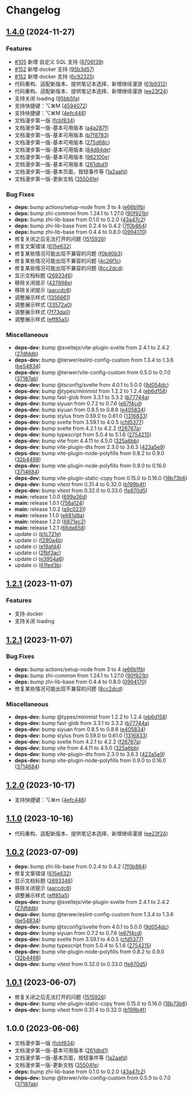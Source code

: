 # Changelog

## [1.4.0](https://github.com/terwer/siyuan-plugin-random-doc/compare/siyuan-plugin-random-doc-v1.3.0...siyuan-plugin-random-doc-v1.4.0) (2024-11-27)


### Features

* [#105](https://github.com/terwer/siyuan-plugin-random-doc/issues/105) 新增 自定义 SQL 支持 ([8706f39](https://github.com/terwer/siyuan-plugin-random-doc/commit/8706f39f8a91d4ad876fa75c92e89db227fd9b15))
* [#152](https://github.com/terwer/siyuan-plugin-random-doc/issues/152) 新增 docker 支持 ([95b3d57](https://github.com/terwer/siyuan-plugin-random-doc/commit/95b3d57150990cddff58843d388901f343d6cda2))
* [#152](https://github.com/terwer/siyuan-plugin-random-doc/issues/152) 新增 docker 支持 ([6c92325](https://github.com/terwer/siyuan-plugin-random-doc/commit/6c92325fb9bac17db86ed7eb980c73fba2dc4f30))
* 代码重构、适配新版本、提供笔记本选择、新增继续漫游 ([61b9312](https://github.com/terwer/siyuan-plugin-random-doc/commit/61b9312a8d235d60e2286b760f0976ac5d0c89b9))
* 代码重构、适配新版本、提供笔记本选择、新增继续漫游 ([ee23f24](https://github.com/terwer/siyuan-plugin-random-doc/commit/ee23f240616ebf5f8574bc14db63366c753ce59c))
* 支持关闭 loading ([95bb5fa](https://github.com/terwer/siyuan-plugin-random-doc/commit/95bb5fa1379cdedcac0a9e70dd6bc966d9d4d745))
* 支持快捷键：⌥⌘M ([4594072](https://github.com/terwer/siyuan-plugin-random-doc/commit/45940728172b8461d286d59a1f52121d521a6469))
* 支持快捷键：⌥⌘M ([4efc446](https://github.com/terwer/siyuan-plugin-random-doc/commit/4efc446edec8f1dcc7abea0ad3ec6f3cafc9826a))
* 文档漫步第一版 ([fcbf834](https://github.com/terwer/siyuan-plugin-random-doc/commit/fcbf834c1bf9183316dfa67748f84eb6fcf92f54))
* 文档漫步第一版-基本可用版本 ([a4a287f](https://github.com/terwer/siyuan-plugin-random-doc/commit/a4a287fdda19ff8aadc9ce03f7eaec639a02c242))
* 文档漫步第一版-基本可用版本 ([b7f8783](https://github.com/terwer/siyuan-plugin-random-doc/commit/b7f87839e9d94e2c92838e01c119602c8cff72f9))
* 文档漫步第一版-基本可用版本 ([275d68c](https://github.com/terwer/siyuan-plugin-random-doc/commit/275d68cbf326e4519f635c0f11c991cf40ee88eb))
* 文档漫步第一版-基本可用版本 ([84d84de](https://github.com/terwer/siyuan-plugin-random-doc/commit/84d84deac47a1071d2126dad1ef2dc558dd7b04d))
* 文档漫步第一版-基本可用版本 ([982100e](https://github.com/terwer/siyuan-plugin-random-doc/commit/982100e31ab5516de173971fd97a9a7f47504729))
* 文档漫步第一版-基本可用版本 ([261dbd1](https://github.com/terwer/siyuan-plugin-random-doc/commit/261dbd1ab599548cb2e345436323bd4b897355c1))
* 文档漫步第一版-基本页面，按钮事件等 ([1a2aafd](https://github.com/terwer/siyuan-plugin-random-doc/commit/1a2aafda47b2d446279275380dc6e8e65186895e))
* 文档漫步第一版-更新文档 ([35504fe](https://github.com/terwer/siyuan-plugin-random-doc/commit/35504feae3c3f66908c8c59305bb03922b10ad1e))


### Bug Fixes

* **deps:** bump actions/setup-node from 3 to 4 ([e66b1fb](https://github.com/terwer/siyuan-plugin-random-doc/commit/e66b1fb67443ea1db65b6a0e0bf0fc746b95c443))
* **deps:** bump zhi-common from 1.24.1 to 1.27.0 ([90f921b](https://github.com/terwer/siyuan-plugin-random-doc/commit/90f921b1e09d4e1d78c12f9e20f2eca9d07e9d79))
* **deps:** bump zhi-lib-base from 0.1.0 to 0.2.0 ([43a47c2](https://github.com/terwer/siyuan-plugin-random-doc/commit/43a47c225c01cd4d25b3d54dadeafa5254e63d43))
* **deps:** bump zhi-lib-base from 0.2.4 to 0.4.2 ([7f0b864](https://github.com/terwer/siyuan-plugin-random-doc/commit/7f0b8642d79888c81e41f7e299c68d3fdb45972a))
* **deps:** bump zhi-lib-base from 0.4.4 to 0.8.0 ([0994170](https://github.com/terwer/siyuan-plugin-random-doc/commit/0994170ce27d8b7202a4f3209fcf74b8d6094422))
* 修复关闭之后无法打开的问题 ([1515926](https://github.com/terwer/siyuan-plugin-random-doc/commit/15159268aa3fbaaf18ffe2dc8a18c37d2b8dba34))
* 修复文案错误 ([615e632](https://github.com/terwer/siyuan-plugin-random-doc/commit/615e63281f167e3c861b8e8f5196d1ddd591d739))
* 修复某些情况可能出现不兼容的问题 ([f0b90b3](https://github.com/terwer/siyuan-plugin-random-doc/commit/f0b90b37abb76c483588a83c1ead149d7f28595a))
* 修复某些情况可能出现不兼容的问题 ([4c26f1c](https://github.com/terwer/siyuan-plugin-random-doc/commit/4c26f1c71d092746b908aa7cb40878bd86efa677))
* 修复某些情况可能出现不兼容的问题 ([8cc2dcd](https://github.com/terwer/siyuan-plugin-random-doc/commit/8cc2dcdaa6489e9c7eda7d774570beed165ddf25))
* 显示文档标题 ([2693346](https://github.com/terwer/siyuan-plugin-random-doc/commit/2693346fd3fe72d8e5be80d3e691fe43a6ac7f8a))
* 移除关闭提示 ([427898e](https://github.com/terwer/siyuan-plugin-random-doc/commit/427898e30400138bee56e26d6bca05c281c941a3))
* 移除关闭提示 ([aaccdc6](https://github.com/terwer/siyuan-plugin-random-doc/commit/aaccdc62c01ecbbd22edb7db1cb4b3cba04e08fd))
* 调整展示样式 ([1356661](https://github.com/terwer/siyuan-plugin-random-doc/commit/13566616488470543ea64218d207e4bcd566f4cf))
* 调整展示样式 ([33572a0](https://github.com/terwer/siyuan-plugin-random-doc/commit/33572a0a1027f0215e378cf4e8932093b9e07637))
* 调整展示样式 ([7f73da0](https://github.com/terwer/siyuan-plugin-random-doc/commit/7f73da0e976ada87b37e31bb931abbc08282d348))
* 调整展示样式 ([eff85a5](https://github.com/terwer/siyuan-plugin-random-doc/commit/eff85a5d128d00d97025e2c0aa964f294b35dc21))


### Miscellaneous

* **deps-dev:** bump @sveltejs/vite-plugin-svelte from 2.4.1 to 2.4.2 ([27dfddb](https://github.com/terwer/siyuan-plugin-random-doc/commit/27dfddbd91247c5e0580a104eb4b646f164ecaf1))
* **deps-dev:** bump @terwer/eslint-config-custom from 1.3.4 to 1.3.6 ([be54834](https://github.com/terwer/siyuan-plugin-random-doc/commit/be548341a99cfb4b6a8fd5e6c0b296b1fec3837f))
* **deps-dev:** bump @terwer/vite-config-custom from 0.5.0 to 0.7.0 ([37187ab](https://github.com/terwer/siyuan-plugin-random-doc/commit/37187ab869f20baa25b69951a2d3e28da05667d4))
* **deps-dev:** bump @tsconfig/svelte from 4.0.1 to 5.0.0 ([9d054dc](https://github.com/terwer/siyuan-plugin-random-doc/commit/9d054dc83c657405815dd43be1f55226754dd8d2))
* **deps-dev:** bump @types/minimist from 1.2.2 to 1.2.4 ([eb6d158](https://github.com/terwer/siyuan-plugin-random-doc/commit/eb6d158c5751b5f5d8f5c444ac9bdda093f654ea))
* **deps-dev:** bump fast-glob from 3.3.1 to 3.3.2 ([b77744a](https://github.com/terwer/siyuan-plugin-random-doc/commit/b77744ac605e60748497fd0b7a8d893ecfab4679))
* **deps-dev:** bump siyuan from 0.7.2 to 0.7.6 ([e67f4cd](https://github.com/terwer/siyuan-plugin-random-doc/commit/e67f4cd06bec5cf809ec6074ba55075e561cdf36))
* **deps-dev:** bump siyuan from 0.8.5 to 0.8.8 ([e405834](https://github.com/terwer/siyuan-plugin-random-doc/commit/e405834fade0e983209659a971102b284ade558c))
* **deps-dev:** bump stylus from 0.59.0 to 0.61.0 ([1316833](https://github.com/terwer/siyuan-plugin-random-doc/commit/1316833b1a36e7224b29af9985f13cc8098d79db))
* **deps-dev:** bump svelte from 3.59.1 to 4.0.5 ([cfd5377](https://github.com/terwer/siyuan-plugin-random-doc/commit/cfd53773cedc15174d07beeb4fc9e3c62f0fc0f1))
* **deps-dev:** bump svelte from 4.2.1 to 4.2.2 ([f26767a](https://github.com/terwer/siyuan-plugin-random-doc/commit/f26767abe491a90e8f59d35ba822d00c6c2d0c9b))
* **deps-dev:** bump typescript from 5.0.4 to 5.1.6 ([2754215](https://github.com/terwer/siyuan-plugin-random-doc/commit/2754215a6a8a7b42143ec1ac1130daed6ff7cfb6))
* **deps-dev:** bump vite from 4.4.11 to 4.5.0 ([325a6bb](https://github.com/terwer/siyuan-plugin-random-doc/commit/325a6bbe6e7d1109a7e1971cf83da2e7271603d6))
* **deps-dev:** bump vite-plugin-dts from 2.3.0 to 3.6.3 ([423a5e9](https://github.com/terwer/siyuan-plugin-random-doc/commit/423a5e97e65b4337f2bd2187c783b62785cc69c2))
* **deps-dev:** bump vite-plugin-node-polyfills from 0.8.2 to 0.9.0 ([32b4498](https://github.com/terwer/siyuan-plugin-random-doc/commit/32b4498621db8c21751f5ab192cebed186b7dc10))
* **deps-dev:** bump vite-plugin-node-polyfills from 0.9.0 to 0.16.0 ([3714684](https://github.com/terwer/siyuan-plugin-random-doc/commit/3714684a19b4475ebe6e22b5e17bb871286b84f8))
* **deps-dev:** bump vite-plugin-static-copy from 0.15.0 to 0.16.0 ([18b73b6](https://github.com/terwer/siyuan-plugin-random-doc/commit/18b73b691ec8bc0a455a2a40538054ac80d4081c))
* **deps-dev:** bump vitest from 0.31.4 to 0.32.0 ([b199b4f](https://github.com/terwer/siyuan-plugin-random-doc/commit/b199b4ffcaebb058661175b55b328021ea0d7f00))
* **deps-dev:** bump vitest from 0.32.0 to 0.33.0 ([fe870d5](https://github.com/terwer/siyuan-plugin-random-doc/commit/fe870d5a2e4d777f33ebb15b358fa4fb355a6a73))
* **main:** release 1.0.0 ([699a36d](https://github.com/terwer/siyuan-plugin-random-doc/commit/699a36db827de972f2f80faf17e39045fc3569e8))
* **main:** release 1.0.1 ([756a124](https://github.com/terwer/siyuan-plugin-random-doc/commit/756a124854f5f58bf4acd62cf1dbedf6c8d0e41a))
* **main:** release 1.0.2 ([a9c0231](https://github.com/terwer/siyuan-plugin-random-doc/commit/a9c0231e3623ace20ef21ff22e8aad8fbbe4e3cc))
* **main:** release 1.1.0 ([e681d8a](https://github.com/terwer/siyuan-plugin-random-doc/commit/e681d8a6d5ab39d93d647df1dc50f92ff19b68fe))
* **main:** release 1.2.0 ([6871ec2](https://github.com/terwer/siyuan-plugin-random-doc/commit/6871ec21c594e835433614710fe10a7448f55a0a))
* **main:** release 1.2.1 ([66da658](https://github.com/terwer/siyuan-plugin-random-doc/commit/66da65814fdd6a015a60ead01d84e793e2d274d1))
* update ci ([b1c721e](https://github.com/terwer/siyuan-plugin-random-doc/commit/b1c721e7dfbbfbcfdbd78c614c9158ca95874fc7))
* update ci ([f290a4b](https://github.com/terwer/siyuan-plugin-random-doc/commit/f290a4b59c435de998d1131d56dbd58aeec87d46))
* update ci ([e19afd4](https://github.com/terwer/siyuan-plugin-random-doc/commit/e19afd48aa05e4d000821047cafc18770fda1841))
* update ci ([2fbf3ac](https://github.com/terwer/siyuan-plugin-random-doc/commit/2fbf3acc960e88b98265d2e575dbc773483edf69))
* update ci ([e3954a6](https://github.com/terwer/siyuan-plugin-random-doc/commit/e3954a6af5c6bb0b7dfc9853ef3e64d535f855f7))
* update ci ([61fed3b](https://github.com/terwer/siyuan-plugin-random-doc/commit/61fed3b347813bf4447454f8ae4b82438784b27b))

## [1.2.1](https://github.com/terwer/siyuan-plugin-random-doc/compare/v1.2.1...v1.3.0) (2023-11-07)
### Features
* 支持 docker
* 支持关闭 loading
## [1.2.1](https://github.com/terwer/siyuan-plugin-random-doc/compare/v1.2.0...v1.2.1) (2023-11-07)
### Bug Fixes
* **deps:** bump actions/setup-node from 3 to 4 ([e66b1fb](https://github.com/terwer/siyuan-plugin-random-doc/commit/e66b1fb67443ea1db65b6a0e0bf0fc746b95c443))
* **deps:** bump zhi-common from 1.24.1 to 1.27.0 ([90f921b](https://github.com/terwer/siyuan-plugin-random-doc/commit/90f921b1e09d4e1d78c12f9e20f2eca9d07e9d79))
* **deps:** bump zhi-lib-base from 0.4.4 to 0.8.0 ([0994170](https://github.com/terwer/siyuan-plugin-random-doc/commit/0994170ce27d8b7202a4f3209fcf74b8d6094422))
* 修复某些情况可能出现不兼容的问题 ([8cc2dcd](https://github.com/terwer/siyuan-plugin-random-doc/commit/8cc2dcdaa6489e9c7eda7d774570beed165ddf25))
### Miscellaneous
* **deps-dev:** bump @types/minimist from 1.2.2 to 1.2.4 ([eb6d158](https://github.com/terwer/siyuan-plugin-random-doc/commit/eb6d158c5751b5f5d8f5c444ac9bdda093f654ea))
* **deps-dev:** bump fast-glob from 3.3.1 to 3.3.2 ([b77744a](https://github.com/terwer/siyuan-plugin-random-doc/commit/b77744ac605e60748497fd0b7a8d893ecfab4679))
* **deps-dev:** bump siyuan from 0.8.5 to 0.8.8 ([e405834](https://github.com/terwer/siyuan-plugin-random-doc/commit/e405834fade0e983209659a971102b284ade558c))
* **deps-dev:** bump stylus from 0.59.0 to 0.61.0 ([1316833](https://github.com/terwer/siyuan-plugin-random-doc/commit/1316833b1a36e7224b29af9985f13cc8098d79db))
* **deps-dev:** bump svelte from 4.2.1 to 4.2.2 ([f26767a](https://github.com/terwer/siyuan-plugin-random-doc/commit/f26767abe491a90e8f59d35ba822d00c6c2d0c9b))
* **deps-dev:** bump vite from 4.4.11 to 4.5.0 ([325a6bb](https://github.com/terwer/siyuan-plugin-random-doc/commit/325a6bbe6e7d1109a7e1971cf83da2e7271603d6))
* **deps-dev:** bump vite-plugin-dts from 2.3.0 to 3.6.3 ([423a5e9](https://github.com/terwer/siyuan-plugin-random-doc/commit/423a5e97e65b4337f2bd2187c783b62785cc69c2))
* **deps-dev:** bump vite-plugin-node-polyfills from 0.9.0 to 0.16.0 ([3714684](https://github.com/terwer/siyuan-plugin-random-doc/commit/3714684a19b4475ebe6e22b5e17bb871286b84f8))
## [1.2.0](https://github.com/terwer/siyuan-plugin-random-doc/compare/v1.1.0...v1.2.0) (2023-10-17)
* 支持快捷键：⌥⌘m ([4efc446](https://github.com/terwer/siyuan-plugin-random-doc/commit/4efc446edec8f1dcc7abea0ad3ec6f3cafc9826a))
## [1.1.0](https://github.com/terwer/siyuan-plugin-random-doc/compare/v1.0.2...v1.1.0) (2023-10-16)
* 代码重构、适配新版本、提供笔记本选择、新增继续漫游 ([ee23f24](https://github.com/terwer/siyuan-plugin-random-doc/commit/ee23f240616ebf5f8574bc14db63366c753ce59c))
## [1.0.2](https://github.com/terwer/siyuan-plugin-random-doc/compare/v1.0.1...v1.0.2) (2023-07-09)
* **deps:** bump zhi-lib-base from 0.2.4 to 0.4.2 ([7f0b864](https://github.com/terwer/siyuan-plugin-random-doc/commit/7f0b8642d79888c81e41f7e299c68d3fdb45972a))
* 修复文案错误 ([615e632](https://github.com/terwer/siyuan-plugin-random-doc/commit/615e63281f167e3c861b8e8f5196d1ddd591d739))
* 显示文档标题 ([2693346](https://github.com/terwer/siyuan-plugin-random-doc/commit/2693346fd3fe72d8e5be80d3e691fe43a6ac7f8a))
* 移除关闭提示 ([aaccdc6](https://github.com/terwer/siyuan-plugin-random-doc/commit/aaccdc62c01ecbbd22edb7db1cb4b3cba04e08fd))
* 调整展示样式 ([eff85a5](https://github.com/terwer/siyuan-plugin-random-doc/commit/eff85a5d128d00d97025e2c0aa964f294b35dc21))
* **deps-dev:** bump @sveltejs/vite-plugin-svelte from 2.4.1 to 2.4.2 ([27dfddb](https://github.com/terwer/siyuan-plugin-random-doc/commit/27dfddbd91247c5e0580a104eb4b646f164ecaf1))
* **deps-dev:** bump @terwer/eslint-config-custom from 1.3.4 to 1.3.6 ([be54834](https://github.com/terwer/siyuan-plugin-random-doc/commit/be548341a99cfb4b6a8fd5e6c0b296b1fec3837f))
* **deps-dev:** bump @tsconfig/svelte from 4.0.1 to 5.0.0 ([9d054dc](https://github.com/terwer/siyuan-plugin-random-doc/commit/9d054dc83c657405815dd43be1f55226754dd8d2))
* **deps-dev:** bump siyuan from 0.7.2 to 0.7.6 ([e67f4cd](https://github.com/terwer/siyuan-plugin-random-doc/commit/e67f4cd06bec5cf809ec6074ba55075e561cdf36))
* **deps-dev:** bump svelte from 3.59.1 to 4.0.5 ([cfd5377](https://github.com/terwer/siyuan-plugin-random-doc/commit/cfd53773cedc15174d07beeb4fc9e3c62f0fc0f1))
* **deps-dev:** bump typescript from 5.0.4 to 5.1.6 ([2754215](https://github.com/terwer/siyuan-plugin-random-doc/commit/2754215a6a8a7b42143ec1ac1130daed6ff7cfb6))
* **deps-dev:** bump vite-plugin-node-polyfills from 0.8.2 to 0.9.0 ([32b4498](https://github.com/terwer/siyuan-plugin-random-doc/commit/32b4498621db8c21751f5ab192cebed186b7dc10))
* **deps-dev:** bump vitest from 0.32.0 to 0.33.0 ([fe870d5](https://github.com/terwer/siyuan-plugin-random-doc/commit/fe870d5a2e4d777f33ebb15b358fa4fb355a6a73))
## [1.0.1](https://github.com/terwer/siyuan-plugin-random-doc/compare/v1.0.0...v1.0.1) (2023-06-07)
* 修复关闭之后无法打开的问题 ([1515926](https://github.com/terwer/siyuan-plugin-random-doc/commit/15159268aa3fbaaf18ffe2dc8a18c37d2b8dba34))
* **deps-dev:** bump vite-plugin-static-copy from 0.15.0 to 0.16.0 ([18b73b6](https://github.com/terwer/siyuan-plugin-random-doc/commit/18b73b691ec8bc0a455a2a40538054ac80d4081c))
* **deps-dev:** bump vitest from 0.31.4 to 0.32.0 ([b199b4f](https://github.com/terwer/siyuan-plugin-random-doc/commit/b199b4ffcaebb058661175b55b328021ea0d7f00))
## 1.0.0 (2023-06-06)
* 文档漫步第一版 ([fcbf834](https://github.com/terwer/siyuan-plugin-random-doc/commit/fcbf834c1bf9183316dfa67748f84eb6fcf92f54))
* 文档漫步第一版-基本可用版本 ([261dbd1](https://github.com/terwer/siyuan-plugin-random-doc/commit/261dbd1ab599548cb2e345436323bd4b897355c1))
* 文档漫步第一版-基本页面，按钮事件等 ([1a2aafd](https://github.com/terwer/siyuan-plugin-random-doc/commit/1a2aafda47b2d446279275380dc6e8e65186895e))
* 文档漫步第一版-更新文档 ([35504fe](https://github.com/terwer/siyuan-plugin-random-doc/commit/35504feae3c3f66908c8c59305bb03922b10ad1e))
* **deps:** bump zhi-lib-base from 0.1.0 to 0.2.0 ([43a47c2](https://github.com/terwer/siyuan-plugin-random-doc/commit/43a47c225c01cd4d25b3d54dadeafa5254e63d43))
* **deps-dev:** bump @terwer/vite-config-custom from 0.5.0 to 0.7.0 ([37187ab](https://github.com/terwer/siyuan-plugin-random-doc/commit/37187ab869f20baa25b69951a2d3e28da05667d4))
